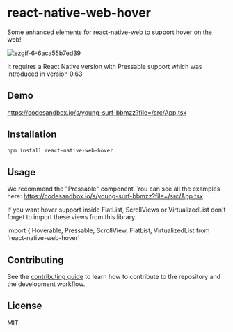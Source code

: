 # react-native-web-hover

Some enhanced elements for react-native-web to support hover on the web!

![ezgif-6-6aca55b7ed39](https://user-images.githubusercontent.com/6492229/92249982-28e3a200-eecb-11ea-8672-a86328acbe2d.gif)


It requires a React Native version with Pressable support which was introduced in version 0.63

## Demo

https://codesandbox.io/s/young-surf-bbmzz?file=/src/App.tsx

## Installation

```sh
npm install react-native-web-hover
```

## Usage
We recommend the "Pressable" component. You can see all the examples here:
https://codesandbox.io/s/young-surf-bbmzz?file=/src/App.tsx

If you want hover support inside FlatList, ScrollViews or VirtualizedList don't forget to import these views from this library.

import { Hoverable, Pressable, ScrollView, FlatList, VirtualizedList from 'react-native-web-hover'

## Contributing

See the [contributing guide](CONTRIBUTING.md) to learn how to contribute to the repository and the development workflow.

## License

MIT
